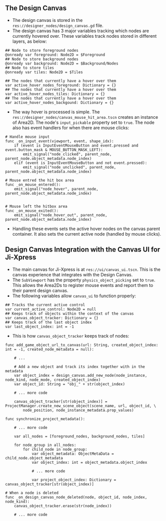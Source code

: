 ## The Design Canvas

* The design canvas is stored in the `res://designer_nodes/design_canvas.gd` file.
* The design canvas has 3 major variables tracking which nodes are currently hovered over. These variables track nodes stored in different layers, as below:

```gdscript
## Node to store foreground nodes
@onready var foreground: Node2D = $Foreground
## Node to store background nodes
@onready var background: Node2D = $Background/Nodes
## Node to store tiles
@onready var tiles: Node2D = $Tiles

## The nodes that currently have a hover over them
var active_hover_nodes_foreground: Dictionary = {}
## The nodes that currently have a hover over them
var active_hover_nodes_tiles: Dictionary = {}
## The nodes that currently have a hover over them
var active_hover_nodes_backgound: Dictionary = {}
```

* The way hover is processed is simple. The `res://designer_nodes/canvas_mouse_hit_area.tscn` creates an instance of Area2D. The node's `input_pickable` property set to `true`. The node also has event handlers for when there are mouse clicks:

```gdsript
# Handle mouse input
func _on_input_event(viewport, event, shape_idx):
	if (event is InputEventMouseButton and event.pressed and event.button_mask & MOUSE_BUTTON_MASK_LEFT):
		emit_signal("node_clicked", parent_node, parent_node.object_metadata.node_index)
	elif (event is InputEventMouseButton and not event.pressed):
		emit_signal("node_unclicked", parent_node, parent_node.object_metadata.node_index)

# Mouse entred the hit box area
func _on_mouse_entered():
	emit_signal("node_hover", parent_node, parent_node.object_metadata.node_index)


# Mouse left the hitbox area
func _on_mouse_exited():
	emit_signal("node_hover_out", parent_node, parent_node.object_metadata.node_index)
```

* Handling these events sets the active hover nodes on the canvas parent container. It also sets the current active node (handled by mouse clicks).

## Design Canvas Integration with the Canvas UI for Ji-Xpress

* The main canvas for Ji-Xpress is at `res://ui/canvas_ui.tscn`. This is the canvas experience that integrates with the Design Canvas.
* The `SubViewport` has the property `physics_object_picking` set to `true`. This allows the Area2Ds to register mouse events and report them to their parent design canvas.
* The following variables allow `canvas_ui` to function properly:

```gdscript
## Tracks the current active control
var current_active_control: Node2D = null
## Keeps track of objects within the context of the canvas
var canvas_object_tracker: Dictionary = {}
## Keeps track of the last object index
var last_object_index: int = -1
```

* This is how `canvas_object_tracker` keeps track of nodes:

```gdscript
func add_game_object_url_to_canvas(url: String, created_object_index: int = -1, created_node_metadata = null):
    
    # ...

    # Add a new object and track its index together with in the metadata
    var object_index = design_canvas.add_new_node(node_instance, node_kind, node_mode, created_object_index)
    var object_id: String = "obj_" + str(object_index)

    # ... more code

    canvas_object_tracker[str(object_index)] = ProjectManager.create_new_scene_object(scene_name, url, object_id, \
        node_position, node_instance_metadata.prop_values)

func synchronize_project_metadata():
	
    # ... more code
	
	var all_nodes = [foreground_nodes, background_nodes, tiles]
	
	for node_group in all_nodes:
		for child_node in node_group:
			var object_metadata: ObjectMetaData = child_node.object_metadata
            var object_index: int = object_metadata.object_index

            # ... more code
            
			var project_object_index: Dictionary = canvas_object_tracker[str(object_index)]

# When a node is deleted
func _on_design_canvas_node_deleted(node, object_id, node_index, node_kind):
	canvas_object_tracker.erase(str(node_index))
	
    # ... more code
```